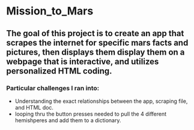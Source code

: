 # Mission_to_Mars
## The goal of this project is to create an app that scrapes the internet for specific mars facts and pictures, then displays them display them on a webpage that is interactive, and utilizes personalized HTML coding. 


### Particular challenges I ran into:

- Understanding the exact relationships between the app, scraping file, and HTML doc. 
- looping thru the button presses needed to pull the 4 different hemishperes and add them to a dictionary.